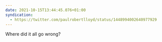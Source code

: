 ```yaml
---
date: 2021-10-15T13:44:45.076+01:00
syndication:
  - https://twitter.com/paulrobertlloyd/status/1448994002640977929
---
```


Where did it all go wrong?
